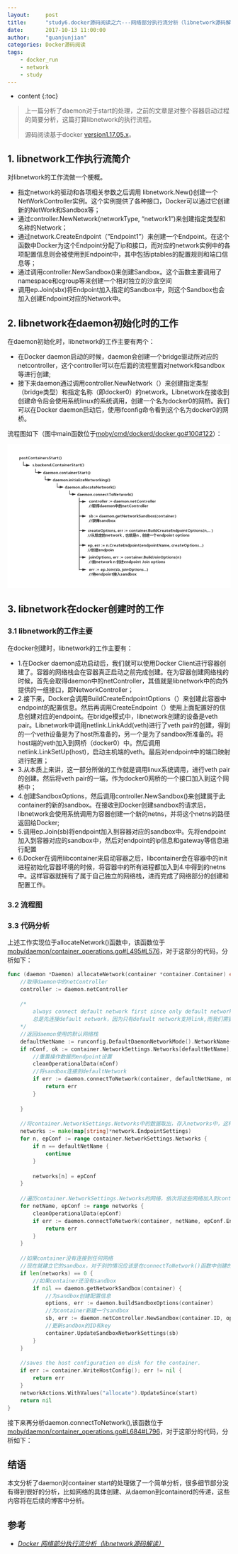 ```yaml
---
layout:     post
title:      "study6.docker源码阅读之六---网络部分执行流分析（libnetwork源码解读）"
date:       2017-10-13 11:00:00 
author:     "guanjunjian"
categories: Docker源码阅读
tags:
    - docker_run
    - network
    - study
---
```


* content
{:toc}

> 上一篇分析了daemon对于start的处理，之前的文章是对整个容器启动过程的简要分析，这篇打算libnetwork的执行流程。
>  
> 源码阅读基于docker [version1.17.05.x](https://github.com/moby/moby/tree/17.05.x)。




## 1. libnetwork工作执行流简介

对libnetwork的工作流做一个梗概。

* 指定network的驱动和各项相关参数之后调用 libnetwork.New()创建一个NetWorkController实例。这个实例提供了各种接口，Docker可以通过它创建新的NetWork和Sandbox等；
* 通过controller.NewNetwork(networkType, “network1”)来创建指定类型和名称的Network；
* 通过network.CreateEndpoint（”Endpoint1”）来创建一个Endpoint。在这个函数中Docker为这个Endpoint分配了ip和接口，而对应的network实例中的各项配置信息则会被使用到Endpoint中，其中包括iptables的配置规则和端口信息等；
* 通过调用controller.NewSandbox()来创建Sandbox。这个函数主要调用了namespace和cgroup等来创建一个相对独立的沙盒空间
* 调用ep.Join(sbx)将Endpoint加入指定的Sandbox中，则这个Sandbox也会加入创建Endpoint对应的Network中。


## 2. libnetwork在daemon初始化时的工作

在daemon初始化时，libnetwork的工作主要有两个：

* 在Docker daemon启动的时候，daemon会创建一个bridge驱动所对应的netcontroller，这个controller可以在后面的流程里面对network和sandbox等进行创建;
* 接下来daemon通过调用controller.NewNetwork（）来创建指定类型（bridge类型）和指定名称（即docker0）的network。Libnetwork在接收到创建命令后会使用系统linux的系统调用，创建一个名为docker0的网桥。我们可以在Docker daemon启动后，使用ifconfig命令看到这个名为docker0的网桥。

流程图如下（图中main函数位于[moby/cmd/dockerd/docker.go#100#122](https://github.com/moby/moby/blob/17.05.x/cmd/dockerd/docker.go#L100#L122)）：

![](/img/study/study-6-docker-6-libnetwork-excuting-flow/libnetwork-excute-flow-container-start.png)

## 3. libnetwork在docker创建时的工作

### 3.1 libnetwork的工作主要

在docker创建时，libnetwork的工作主要有：

* 1.在Docker daemon成功启动后，我们就可以使用Docker Client进行容器创建了。容器的网络栈会在容器真正启动之前完成创建。在为容器创建网络栈的时候，首先会取得daemon中的netController，其值就是libnetwork中的向外提供的一组接口，即NetworkController；
* 2.接下来，Docker会调用BuildCreateEndpointOptions（）来创建此容器中endpoint的配置信息。然后再调用CreateEndpoint（）使用上面配置好的信息创建对应的endpoint。在bridge模式中，libnetwork创建的设备是veth pair。Libnetwork中调用netlink.LinkAdd(veth)进行了veth pair的创建，得到的一个veth设备是为了host所准备的，另一个是为了sandbox所准备的。将host端的veth加入到网桥（docker0）中。然后调用netlink.LinkSetUp(host)，启动主机端的veth。最后对endpoint中的端口映射进行配置；
* 3.从本质上来讲，这一部分所做的工作就是调用linux系统调用，进行veth pair的创建。然后将veth pair的一端，作为docker0网桥的一个接口加入到这个网桥中；
* 4.创建SandboxOptions，然后调用controller.NewSandbox()来创建属于此container的新的sandbox。在接收到Docker创建sandbox的请求后，libnetwork会使用系统调用为容器创建一个新的netns，并将这个netns的路径返回给Docker;
* 5.调用ep.Join(sb)将endpoint加入到容器对应的sandbox中。先将endpoint加入到容器对应的sandbox中，然后对endpoint的ip信息和gateway等信息进行配置
* 6.Docker在调用libcontainer来启动容器之后，libcontainer会在容器中的init进程初始化容器坏境的时候，将容器中的所有进程都加入到4.中得到的netns中。这样容器就拥有了属于自己独立的网络栈，进而完成了网络部分的创建和配置工作。

### 3.2 流程图

### 3.3 代码分析

上述工作实现位于allocateNetwork()函数中，该函数位于[moby/daemon/container_operations.go#L495#L576](https://github.com/moby/moby/blob/17.05.x/daemon/container_operations.go#L495#L576)，对于这部分的代码，分析如下：

```go
func (daemon *Daemon) allocateNetwork(container *container.Container) error {
	//取得daemon中的netController
	controller := daemon.netController
	
	/*
		always connect default network first since only default network mode support link and we need do some setting on sandbox initialize for link, but the sandbox only be initialized on first network connecting.
		总是先连接default network，因为只有default network支持link,而我们需要在sandbox初始化时为link做一些设置，而sandbox只在连接第一个网络时初始化
	*/
	//返回daemon使用的默认网络栈
	defaultNetName := runconfig.DefaultDaemonNetworkMode().NetworkName()
	if nConf, ok := container.NetworkSettings.Networks[defaultNetName]; ok {
		//重置操作数据的endpoint设置
		cleanOperationalData(nConf)
		//将sandbox连接到defaultNetwork
		if err := daemon.connectToNetwork(container, defaultNetName, nConf.EndpointSettings, updateSettings); err != nil {
			return err
		}

	}
	
	//将container.NetworkSettings.Networks中的数据取出，存入networks中，这样做是防止connectToNetwork()函数修改container.NetworkSettings.Networks的值
	networks := make(map[string]*network.EndpointSettings)
	for n, epConf := range container.NetworkSettings.Networks {
		if n == defaultNetName {
			continue
		}

		networks[n] = epConf
	}
	
	//遍历container.NetworkSettings.Networks的网络，依次将这些网络加入到container中
	for netName, epConf := range networks {
		cleanOperationalData(epConf)
		if err := daemon.connectToNetwork(container, netName, epConf.EndpointSettings, updateSettings); err != nil {
			return err
		}
	}

	//如果container没有连接到任何网络
	//现在就建立它的sandbox，对于别的情况应该是在connectToNetwork()函数中创建的
	if len(networks) == 0 {
		//如果container还没有sandbox
		if nil == daemon.getNetworkSandbox(container) {
			//为sandbox创建配置信息
			options, err := daemon.buildSandboxOptions(container)
			//为container新建一个sandbox
			sb, err := daemon.netController.NewSandbox(container.ID, options...)
			//更新sandbox的ID和key
			container.UpdateSandboxNetworkSettings(sb)
		}
	}

	//saves the host configuration on disk for the container.
	if err := container.WriteHostConfig(); err != nil {
		return err
	}
	networkActions.WithValues("allocate").UpdateSince(start)
	return nil
}
```

接下来再分析daemon.connectToNetwork(),该函数位于[moby/daemon/container_operations.go#L684#L796](https://github.com/moby/moby/blob/17.05.x/daemon/container_operations.go#L684#L796)，对于这部分的代码，分析如下：

















## 结语

本文分析了daemon对container start的处理做了一个简单分析，很多细节部分没有得到很好的分析，比如网络的具体创建、从daemon到containerd的传递，这些内容将在后续的博客中分析。

## 参考

* *[Docker 网络部分执行流分析（libnetwork源码解读）](http://blog.csdn.net/gao514916467/article/details/51242299)*
